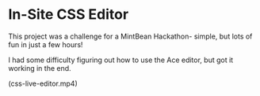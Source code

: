 # In-Site CSS Editor

This project was a challenge for a MintBean Hackathon- simple, but lots of fun in just a few hours!

I had some difficulty figuring out how to use the Ace editor, but got it working in the end.

(css-live-editor.mp4)